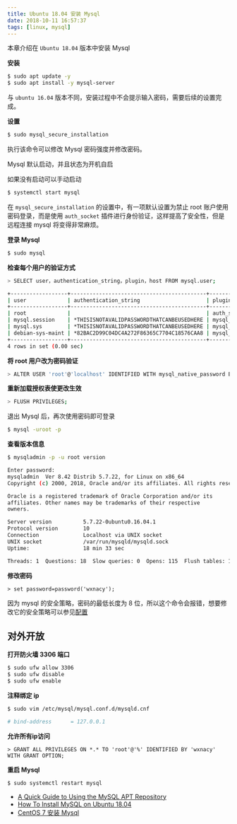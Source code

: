 ```yaml
---
title: Ubuntu 18.04 安装 Mysql
date: 2018-10-11 16:57:37
tags: [linux, mysql]
---
```


本章介绍在 `Ubuntu 18.04` 版本中安装 Mysql
<!-- more --><!-- toc -->

**安装**

```bash
$ sudo apt update -y
$ sudo apt install -y mysql-server
```

与 `ubuntu 16.04` 版本不同，安装过程中不会提示输入密码，需要后续的设置完成。

**设置**

```bash
$ sudo mysql_secure_installation
```

执行该命令可以修改 Mysql 密码强度并修改密码。

Mysql 默认启动，并且状态为开机自启

如果没有启动可以手动启动

```bash
$ systemctl start mysql
```

在 `mysql_secure_installation` 的设置中，有一项默认设置为禁止 root 账户使用密码登录，而是使用 `auth_socket` 插件进行身份验证，这样提高了安全性，但是远程连接 mysql 将变得非常麻烦。

**登录 Mysql**

```bash
$ sudo mysql
```

**检查每个用户的验证方式**

```bash
> SELECT user，authentication_string，plugin，host FROM mysql.user;

+------------------+-------------------------------------------+-----------------------+-----------+
| user             | authentication_string                     | plugin                | host      |
+------------------+-------------------------------------------+-----------------------+-----------+
| root             |                                           | auth_socket           | localhost |
| mysql.session    | *THISISNOTAVALIDPASSWORDTHATCANBEUSEDHERE | mysql_native_password | localhost |
| mysql.sys        | *THISISNOTAVALIDPASSWORDTHATCANBEUSEDHERE | mysql_native_password | localhost |
| debian-sys-maint | *82BAC2D99C04DC4A272F86365C7704C18576CAA8 | mysql_native_password | localhost |
+------------------+-------------------------------------------+-----------------------+-----------+
4 rows in set (0.00 sec)
```

**将 root 用户改为密码验证**

```bash
> ALTER USER 'root'@'localhost' IDENTIFIED WITH mysql_native_password BY 'password';
```

**重新加载授权表使更改生效**

```bash
> FLUSH PRIVILEGES;
```

退出 Mysql 后，再次使用密码即可登录

```bash
$ mysql -uroot -p
```

**查看版本信息**

```bash
$ mysqladmin -p -u root version

Enter password:
mysqladmin  Ver 8.42 Distrib 5.7.22, for Linux on x86_64
Copyright (c) 2000, 2018, Oracle and/or its affiliates. All rights reserved.

Oracle is a registered trademark of Oracle Corporation and/or its
affiliates. Other names may be trademarks of their respective
owners.

Server version          5.7.22-0ubuntu0.16.04.1
Protocol version        10
Connection              Localhost via UNIX socket
UNIX socket             /var/run/mysqld/mysqld.sock
Uptime:                 18 min 33 sec

Threads: 1  Questions: 18  Slow queries: 0  Opens: 115  Flush tables: 1  Open tables: 34  Queries per second avg: 0.016
```

**修改密码**

```mysql
> set password=password('wxnacy');
```

因为 mysql 的安全策略，密码的最低长度为 8 位，所以这个命令会报错，想要修改它的安全策略可以参见[配置](/2018/06/10/centos7-install-mysql/#pei-zhi)

## 对外开放

**打开防火墙 3306 端口**

```bash
$ sudo ufw allow 3306
$ sudo ufw disable
$ sudo ufw enable
```

**注释绑定 ip**

```bash
$ sudo vim /etc/mysql/mysql.conf.d/mysqld.cnf

# bind-address      = 127.0.0.1
```

**允许所有ip访问**

```mysql
> GRANT ALL PRIVILEGES ON *.* TO 'root'@'%' IDENTIFIED BY 'wxnacy' WITH GRANT OPTION;
```

**重启 Mysql**

```bash
$ sudo systemctl restart mysql
```

- [A Quick Guide to Using the MySQL APT Repository](https://dev.mysql.com/doc/mysql-apt-repo-quick-guide/en/)
- [How To Install MySQL on Ubuntu 18.04](https://www.digitalocean.com/community/tutorials/how-to-install-mysql-on-ubuntu-18-04)
- [CentOS 7 安装 Mysql](/2018/06/10/centos7-install-mysql/)
